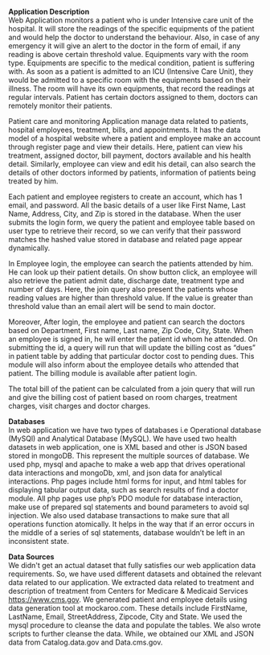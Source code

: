 <b>Application Description</b>
<br>
Web Application monitors a patient who is under Intensive care unit of the hospital. It will store the readings of the specific equipments of the patient and would help the doctor to understand the behaviour. Also, in case of any emergency it will give an alert to the doctor in the form of email, if any reading is above certain threshold value. Equipments vary with the room type. Equipments are specific to the medical condition, patient is suffering with. As soon as a patient is admitted to an ICU (Intensive Care Unit), they would be admitted to a specific room with the equipments based on their illness. The room will have its own equipments, that record the readings at regular intervals. Patient has certain doctors assigned to them, doctors can remotely monitor their patients.

Patient care and monitoring Application manage data related to patients, hospital employees, treatment, bills, and appointments. It has the data model of a hospital website where a patient and employee make an account through register page and view their details. Here, patient can view his treatment, assigned doctor, bill payment, doctors available and his health detail. Similarly, employee can view and edit his detail, can also search the details of other doctors informed by patients, information of patients being treated by him.

Each patient and employee registers to create an account, which has 1 email, and password. All the basic details of a user like First Name, Last Name, Address, City, and Zip is stored in the database. When the user submits the login form, we query the patient and employee table based on user type to retrieve their record, so we can verify that their password matches the hashed value stored in database and related page appear dynamically.

In Employee login, the employee can search the patients attended by him. He can look up their patient details. On show button click, an employee will also retrieve the patient admit date, discharge date, treatment type and number of days. Here, the join query also present the patients whose reading values are higher than threshold value. If the value is greater than threshold value than an email alert will be send to main doctor.

Moreover, After login, the employee and patient can search the doctors based on Department, First name, Last name, Zip Code, City, State. When an employee is signed in, he will enter the patient id whom he attended. On submitting the id, a query will run that will update the billing cost as “dues” in patient table by adding that particular doctor cost to pending dues. This module will also inform about the employee details who attended that patient. The billing module is available after patient login.

The total bill of the patient can be calculated from a join query that will run and give the billing cost of patient based on room charges, treatment charges, visit charges and doctor charges. 
 
 
 <b>Databases</b>
 </br>
 In web application we have two types of databases i.e Operational database (MySQl) and Analytical Database (MySQL). We have used two health datasets in web application, one is XML based and other is JSON based stored in mongoDB. This represent the multiple sources of database. We used php, mysql and apache to make a web app that drives operational data interactions and mongoDb, xml, and json data for analytical interactions. Php pages include html forms for input, and  html tables for displaying tabular output data, such as search results of find a doctor module. All php pages use php’s PDO module for database interaction, make use of prepared sql statements and bound parameters to avoid sql injection. We also used database transactions to make sure that all operations function atomically. It helps in the way that if an error occurs in the middle of a series of sql statements, database wouldn’t be left in an inconsistent state.
 
<b>Data Sources</b>
<br>
We didn't get an actual dataset that fully satisfies our web application data requirements. So, we have used different datasets and obtained the relevant data related to our application. We extracted data related to treatment and description of treatment from Centers for Medicare & Medicaid Services https://www.cms.gov. We generated patient and employee details using data generation tool at mockaroo.com. These details include FirstName, LastName, Email, StreetAddress, Zipcode, City and State. We used the mysql procedure to cleanse the data and populate the tables. We also wrote  scripts to further cleanse the data. While, we obtained our XML and JSON data from Catalog.data.gov and Data.cms.gov.

